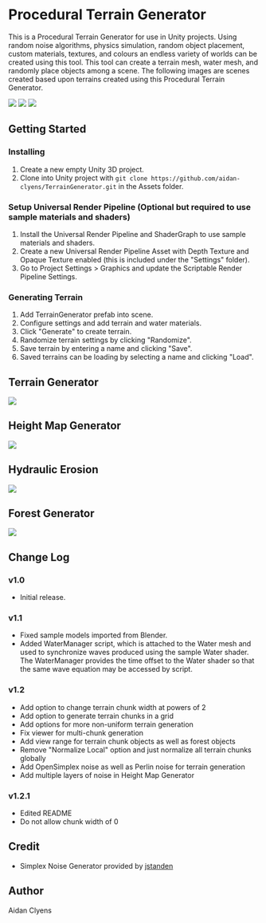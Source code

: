 # Procedural Terrain Generator
This is a Procedural Terrain Generator for use in Unity projects. Using random noise algorithms, physics simulation, random object placement, custom materials, textures, and colours an endless variety of worlds can be created using this tool. This tool can create a terrain mesh, water mesh, and randomly place objects among a scene. The following images are scenes created based upon terrains created using this Procedural Terrain Generator.

![](Images/forest.png)
![](Images/desert.png)
![](Images/campfire.png)

## Getting Started
### Installing
1. Create a new empty Unity 3D project.
2. Clone into Unity project with `git clone https://github.com/aidan-clyens/TerrainGenerator.git` in the Assets folder.

### Setup Universal Render Pipeline (Optional but required to use sample materials and shaders)
1. Install the Universal Render Pipeline and ShaderGraph to use sample materials and shaders.
2. Create a new Universal Render Pipeline Asset with Depth Texture and Opaque Texture enabled (this is included under the "Settings" folder).
3. Go to Project Settings > Graphics and update the Scriptable Render Pipeline Settings.

### Generating Terrain
1. Add TerrainGenerator prefab into scene.
2. Configure settings and add terrain and water materials.
3. Click "Generate" to create terrain.
4. Randomize terrain settings by clicking "Randomize".
5. Save terrain by entering a name and clicking "Save".
6. Saved terrains can be loading by selecting a name and clicking "Load".

## Terrain Generator
![](Images/TerrainGeneratorSettings.png)

## Height Map Generator
![](Images/HeightMapGeneratorSettings.png)

## Hydraulic Erosion
![](Images/HydraulicErosionSettings.PNG)

## Forest Generator
![](Images/ForestGeneratorSettings.png)

## Change Log
### v1.0
- Initial release.

### v1.1
- Fixed sample models imported from Blender.
- Added WaterManager script, which is attached to the Water mesh and used to synchronize waves produced using the sample Water shader. The WaterManager provides the time offset to the Water shader so that the same wave equation may be accessed by script.

### v1.2
- Add option to change terrain chunk width at powers of 2
- Add option to generate terrain chunks in a grid
- Add options for more non-uniform terrain generation
- Fix viewer for multi-chunk generation
- Add view range for terrain chunk objects as well as forest objects
- Remove "Normalize Local" option and just normalize all terrain chunks globally
- Add OpenSimplex noise as well as Perlin noise for terrain generation
- Add multiple layers of noise in Height Map Generator

### v1.2.1
- Edited README
- Do not allow chunk width of 0

## Credit
- Simplex Noise Generator provided by [jstanden](https://gist.github.com/jstanden/1489447)

## Author
Aidan Clyens
